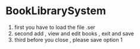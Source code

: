# BookLibrarySystem

1. first you have to load the file .ser 
2. second add , view and edit books , exit and save 
3. third before you close , please save option 1  